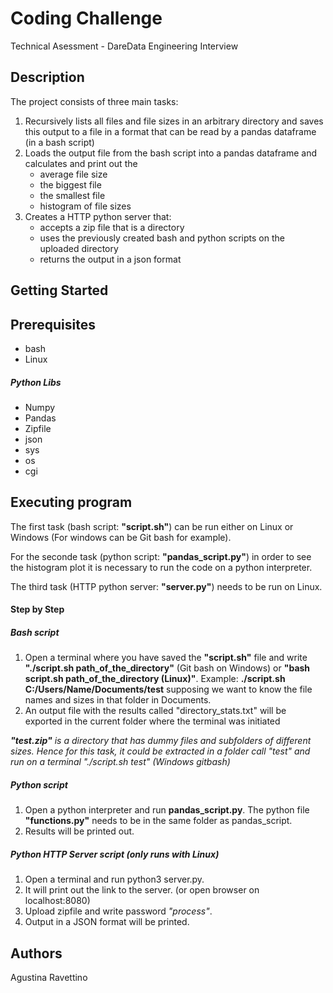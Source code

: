 # Coding Challenge

Technical Asessment - DareData Engineering Interview

## Description

The project consists of three main tasks:
 1. Recursively lists all files and file sizes in an arbitrary directory and saves this output to a file in a format that can be read by a pandas dataframe (in a bash script)
 2. Loads the output file from the bash script into a pandas dataframe and calculates and print out the
      * average file size
      * the biggest file
      * the smallest file
      * histogram of file sizes
 3. Creates a HTTP python server that:
      * accepts a zip file that is a directory
      * uses the previously created bash and python scripts on the uploaded directory
      * returns the output in a json format

## Getting Started

## Prerequisites
* bash
* Linux

##### Python Libs
* Numpy
* Pandas
* Zipfile
* json
* sys
* os
* cgi
 
## Executing program

The first task (bash script: **"script.sh"**) can be run either on Linux or Windows (For windows can be Git bash for example).

For the seconde task (python script: **"pandas_script.py"**) in order to see the histogram plot it is necessary to run the code on a python interpreter.

The third task (HTTP python server: **"server.py"**) needs to be run on Linux.

#### Step by Step
##### Bash script 
1. Open a terminal where you have saved the **"script.sh"** file and write **"./script.sh path_of_the_directory"** (Git bash on Windows) or **"bash script.sh path_of_the_directory (Linux)"**. Example: **./script.sh C:/Users/Name/Documents/test** supposing we want to know the file names and sizes in that folder in Documents.
2. An output file with the results called "directory_stats.txt" will be exported in the current folder where the terminal was initiated 

***"test.zip"** is a directory that has dummy files and subfolders of different sizes. Hence for this task, it could be extracted in a folder call "test" and run on a terminal  "./script.sh test" (Windows gitbash)*

##### Python script
1. Open a python interpreter and run **pandas_script.py**. The python file **"functions.py"** needs to be in the same folder as pandas_script.
2. Results will be printed out. 

##### Python HTTP Server script (only runs with Linux)
1. Open a terminal and run python3 server.py. 
2. It will print out the link to the server. (or open browser on localhost:8080)
3. Upload zipfile and write password *"process"*.
4. Output in a JSON format will be printed. 

## Authors

Agustina Ravettino 
